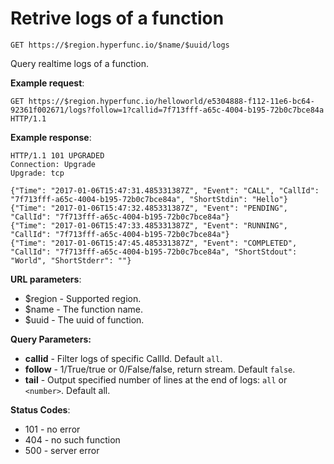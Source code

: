 # Retrive logs of a function

`GET https://$region.hyperfunc.io/$name/$uuid/logs`

Query realtime logs of a function.

**Example request**:

```
GET https://$region.hyperfunc.io/helloworld/e5304888-f112-11e6-bc64-92361f002671/logs?follow=1?callid=7f713fff-a65c-4004-b195-72b0c7bce84a HTTP/1.1
```

**Example response**:

```
HTTP/1.1 101 UPGRADED
Connection: Upgrade
Upgrade: tcp

{"Time": "2017-01-06T15:47:31.485331387Z", "Event": "CALL", "CallId": "7f713fff-a65c-4004-b195-72b0c7bce84a", "ShortStdin": "Hello"}
{"Time": "2017-01-06T15:47:32.485331387Z", "Event": "PENDING", "CallId": "7f713fff-a65c-4004-b195-72b0c7bce84a"}
{"Time": "2017-01-06T15:47:33.485331387Z", "Event": "RUNNING", "CallId": "7f713fff-a65c-4004-b195-72b0c7bce84a"}
{"Time": "2017-01-06T15:47:45.485331387Z", "Event": "COMPLETED", "CallId": "7f713fff-a65c-4004-b195-72b0c7bce84a", "ShortStdout": "World", "ShortStderr": ""}
```

**URL parameters**:

* $region - Supported region.
* $name - The function name.
* $uuid - The uuid of function.

**Query Parameters:**

- **callid** - Filter logs of specific CallId. Default `all`.
- **follow** - 1/True/true or 0/False/false, return stream. Default `false`.
- **tail** - Output specified number of lines at the end of logs: `all` or `<number>`. Default all.

**Status Codes**:

* 101 - no error
* 404 - no such function
* 500 - server error

